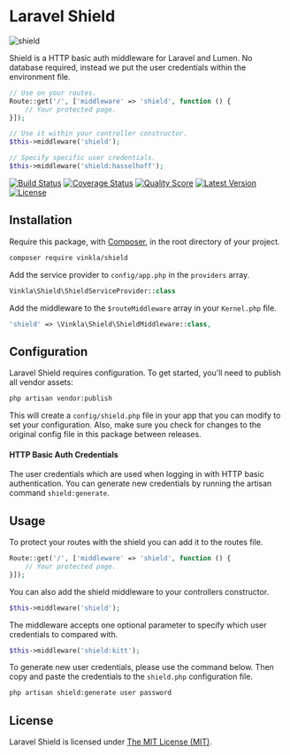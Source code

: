 Laravel Shield
==============

![shield](https://cloud.githubusercontent.com/assets/499192/12594651/68d05fee-c477-11e5-9bd2-9a5df5fbc13b.png)

Shield is a HTTP basic auth middleware for Laravel and Lumen. No database required, instead we put the user credentials within the environment file.

```php
// Use on your routes.
Route::get('/', ['middleware' => 'shield', function () {
    // Your protected page.
}]);

// Use it within your controller constructor.
$this->middleware('shield');

// Specify specific user credentials.
$this->middleware('shield:hasselhoff');
```

[![Build Status](https://img.shields.io/travis/vinkla/shield/master.svg?style=flat)](https://travis-ci.org/vinkla/shield)
[![Coverage Status](https://img.shields.io/scrutinizer/coverage/g/vinkla/shield.svg?style=flat)](https://scrutinizer-ci.com/g/vinkla/shield/code-structure)
[![Quality Score](https://img.shields.io/scrutinizer/g/vinkla/shield.svg?style=flat)](https://scrutinizer-ci.com/g/vinkla/shield)
[![Latest Version](https://img.shields.io/github/release/vinkla/shield.svg?style=flat)](https://github.com/vinkla/shield/releases)
[![License](https://img.shields.io/packagist/l/vinkla/shield.svg?style=flat)](https://packagist.org/packages/vinkla/shield)

## Installation
Require this package, with [Composer](https://getcomposer.org/), in the root directory of your project.

```bash
composer require vinkla/shield
```

Add the service provider to `config/app.php` in the `providers` array.

```php
Vinkla\Shield\ShieldServiceProvider::class
```

Add the middleware to the `$routeMiddleware` array in your `Kernel.php` file.

```php
'shield' => \Vinkla\Shield\ShieldMiddleware::class,
```

## Configuration

Laravel Shield requires configuration. To get started, you'll need to publish all vendor assets:

```bash
php artisan vendor:publish
```

This will create a `config/shield.php` file in your app that you can modify to set your configuration. Also, make sure you check for changes to the original config file in this package between releases.

#### HTTP Basic Auth Credentials

The user credentials which are used when logging in with HTTP basic authentication. You can generate new credentials by running the artisan command `shield:generate`.

## Usage

To protect your routes with the shield you can add it to the routes file.
```php
Route::get('/', ['middleware' => 'shield', function () {
    // Your protected page.
}]);
```

You can also add the shield middleware to your controllers constructor.
```php
$this->middleware('shield');
```

The middleware accepts one optional parameter to specify which user credentials to compared with.
```php
$this->middleware('shield:kitt');
```

To generate new user credentials, please use the command below. Then copy and paste the credentials to the `shield.php` configuration file.
```bash
php artisan shield:generate user password
```

## License

Laravel Shield is licensed under [The MIT License (MIT)](LICENSE).

